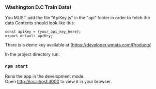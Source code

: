 ### Washington D.C Train Data!

You MUST add the file "ApiKey.js" in the "api" folder in order to fetch the data
Contents should look like this:

    const apiKey = {your_api_key_here};
    export default apiKey;
    
There is a demo key available at [https://developer.wmata.com/Products]


In the project directory run:

### `npm start`

Runs the app in the development mode.\
Open [http://localhost:3000](http://localhost:3000) to view it in your browser.
